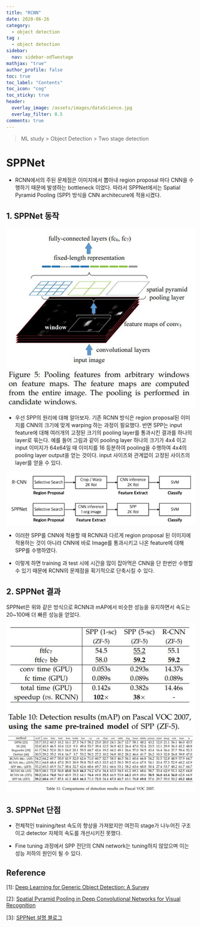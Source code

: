 ```yaml
---
title: "RCNN"
date: 2020-06-26
category:
  - object detection
tag :
  - object detection
sidebar:
  nav: sidebar-odTwostage
mathjax: "true"
author_profile: false
toc: true
toc_label: "Contents"
toc_icon: "cog"
toc_sticky: true
header:
  overlay_image: /assets/images/dataScience.jpg
  overlay_filter: 0.5
comments: true
---
```


> ML study > Object Detection > Two stage detection

<script type="text/javascript" 
src="https://cdn.mathjax.org/mathjax/latest/MathJax.js?config=TeX-AMS_HTML">
</script>

# SPPNet
- RCNN에서의 주된 문제점은 이미지에서 뽑아내 region proposal 마다 CNN을 수행하기 때문에 발생하는 bottleneck 이었다. 따라서 SPPNet에서는 Spatial Pyramid Pooling (SPP) 방식을 CNN architecure에 적용시켰다.


## 1. SPPNet 동작

<center><img src="/assets/images/od/sppNet05.jpg" ></center>

- 우선 SPP의 원리에 대해 알아보자. 기존 RCNN 방식은 region proposal된 이미지를 CNN의 크기에 맞게 warping 하는 과정이 필요했다. 반면 SPP는 input feature에 대해 여러개의 고정된 크기의 pooling layer를 통과시킨 결과를 하나의 layer로 묶는다. 예를 들어 그림과 같이 pooling layer 하나의 크기가 4x4 이고 input 이미지가 64x64일 때 이미지를 16 등분하여 pooling을 수행하여 4x4의 pooling layer output을 얻는 것이다. input 사이즈와 관계없이 고정된 사이즈의 layer를 얻을 수 있다.

<center><img src="/assets/images/od/sppnetBlog01.jpg" ></center>

- 이러한 SPP를 CNN에 적용할 때 RCNN과 다르게 region proposal 된 이미지에 적용하는 것이 아니라 CNN에 바로 Image를 통과시키고 나온 feature에 대해 SPP를 수행하였다.

- 이렇게 하면 training 과 test 시에 시간을 많이 잡아먹은 CNN을 단 한번만 수행할 수 있기 때문에 RCNN의 문제점을 획기적으로 단축시킬 수 있다.


## 2. SPPNet 결과

SPPNet은 위와 같은 방식으로 RCNN과 mAP에서 비슷한 성능을 유지하면서 속도는 20~100배 더 빠른 성능을 얻었다.

<center><img src="/assets/images/od/sppNetT10.jpg" ></center>
<center><img src="/assets/images/od/sppNetT11.jpg" ></center>



## 3. SPPNet 단점
 - 전체적인 training/test 속도의 향상을 가져왔지만 여전히 stage가 나누어진 구조이고 detector 자체의 속도를 개선시키진 못했다.

 - Fine tuning 과정에서 SPP 전단의 CNN network는 tuning하지 않았으며 이는 성능 저하의 원인이 될 수 있다.



## Reference
\[1]: [Deep Learning for Generic Object Detection: A Survey](https://doi.org/10.1007/s11263-019-01247-4)

\[2]: [Spatial Pyramid Pooling in Deep Convolutional Networks for Visual Recognition](https://arxiv.org/pdf/1406.4729.pdf)

\[3]: [SPPNet 설명 블로그](https://yeomko.tistory.com/14)


<br><br>
